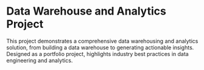 # Data Warehouse and Analytics Project
This project demonstrates a comprehensive data warehousing and analytics solution, from building a data warehouse to generating actionable insights. Designed as a portfolio project, highlights industry best practices in data engineering and analytics.
